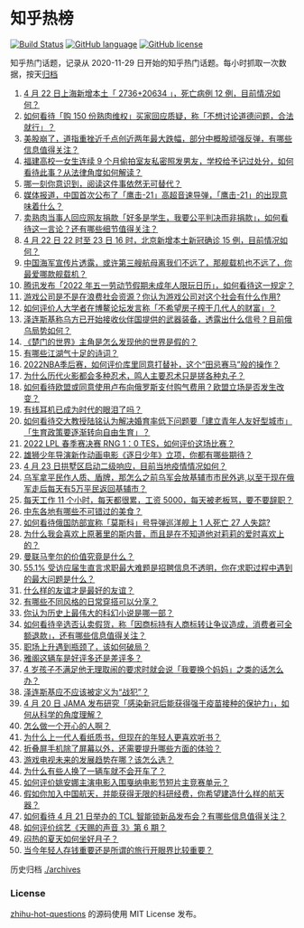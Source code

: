 # 知乎热榜
[![Build Status](https://github.com/ToWeLong/zhihu-hot-questions/workflows/CI/badge.svg)](https://github.com/ToWeLong/zhihu-hot-questions/actions)
[![GitHub language](https://img.shields.io/badge/language-golang-orange.svg)](https://golang.org/)
[![GitHub license](https://img.shields.io/github/license/ToWeLong/zhihu-hot-questions)](https://github.com/ToWeLong/zhihu-hot-questions/blob/main/LICENSE)

知乎热门话题，记录从 2020-11-29 日开始的知乎热门话题。每小时抓取一次数据，按天[归档](./archives)

<!-- BEGIN -->

1. [4 月 22 日上海新增本土「 2736+20634 」，死亡病例 12 例，目前情况如何？](https://www.zhihu.com/question/529537494)
1. [如何看待「购 150 份熟肉维权」买家回应质疑，称「不想讨论道德问题，合法就行」？](https://www.zhihu.com/question/529560787)
1. [美股崩了，道指重挫近千点创近两年最大跌幅，部分中概股顽强反弹，有哪些信息值得关注？](https://www.zhihu.com/question/529538289)
1. [福建高校一女生连续 9 个月偷拍室友私密照发男友，学校给予记过处分，如何看待此事？从法律角度如何解读？](https://www.zhihu.com/question/529469466)
1. [哪一刻你意识到，阅读这件事依然无可替代？](https://www.zhihu.com/question/528045763)
1. [媒体报道，中国首次公布了「鹰击-21」高超音速导弹，「鹰击-21」的出现意味着什么？](https://www.zhihu.com/question/529363902)
1. [卖熟肉当事人回应网友捐款「好多是学生，我要公平判决而非捐款」，如何看待这一言论？还有哪些细节值得关注？](https://www.zhihu.com/question/529548109)
1. [4 月 22 日 22 时至 23 日 16 时，北京新增本土新冠确诊 15 例，目前情况如何？](https://www.zhihu.com/question/529602527)
1. [中国海军宣传片透露，或许第三艘航母离我们不远了，那舰载机也不远了，你最爱哪款舰载机？](https://www.zhihu.com/question/529407733)
1. [腾讯发布「2022 年五一劳动节假期未成年人限玩日历」，如何看待这一规定？](https://www.zhihu.com/question/529393563)
1. [游戏公司是不是在浪费社会资源？你认为游戏公司对这个社会有什么作用?](https://www.zhihu.com/question/527671914)
1. [如何评价人大学者在博鳌论坛发言称「不希望房子榨干几代人的财富」？](https://www.zhihu.com/question/529278831)
1. [泽连斯基称乌方已开始接收伙伴国提供的武器装备，透露出什么信号？目前俄乌局势如何？](https://www.zhihu.com/question/529536910)
1. [《楚门的世界》主角是怎么发现他的世界是假的？](https://www.zhihu.com/question/514821713)
1. [有哪些江湖气十足的诗词？](https://www.zhihu.com/question/518595261)
1. [2022NBA季后赛，如何评价库里同意打替补，这个“田忌赛马”般的操作？](https://www.zhihu.com/question/529558519)
1. [为什么历代火影都会多种忍术，鸣人主要忍术只是搓各种丸子？](https://www.zhihu.com/question/434533393)
1. [如何看待欧盟或同意使用卢布向俄罗斯支付购气费用？欧盟立场是否发生改变？](https://www.zhihu.com/question/529579464)
1. [有线耳机已成为时代的眼泪了吗？](https://www.zhihu.com/question/469440223)
1. [如何看待交大教授陆铭认为解决婚育率低下问题要「建立青年人友好型城市」「生育政策要逐渐转向自由生育」？](https://www.zhihu.com/question/529583866)
1. [2022 LPL 春季赛决赛 RNG 1：0 TES，如何评价这场比赛？](https://www.zhihu.com/question/529581272)
1. [雄狮少年导演新作动画电影《逐日少年》立项，你都有哪些期待？](https://www.zhihu.com/question/529032251)
1. [4 月 23 日拱墅区启动二级响应，目前当地疫情情况如何？](https://www.zhihu.com/question/529537205)
1. [乌军拿平民作人质、盾牌，那怎么之前乌军会放基辅市市民外逃,以至于现在俄军走后每天有5万平民返回基辅市？](https://www.zhihu.com/question/528843840)
1. [每天工作 11 个小时，每天都很累，工资 5000，每天被老板骂，要不要辞职？](https://www.zhihu.com/question/529168657)
1. [中东各地有哪些不可错过的美食？](https://www.zhihu.com/question/31405749)
1. [如何看待俄国防部宣称「莫斯科」号导弹巡洋舰上 1 人死亡 27 人失踪?](https://www.zhihu.com/question/529536109)
1. [为什么我会喜欢上原著里的斯内普，而且是在不知道他对莉莉的爱时喜欢上的？](https://www.zhihu.com/question/528044520)
1. [曼联马奎尔的价值究竟是什么？](https://www.zhihu.com/question/528626713)
1. [55.1% 受访应届生直言求职最大难题是招聘信息不透明，你在求职过程中遇到的最大问题是什么？](https://www.zhihu.com/question/529204070)
1. [什么样的友谊才是最好的友谊？](https://www.zhihu.com/question/529107312)
1. [有哪些不同风格的日常穿搭可以分享？](https://www.zhihu.com/question/392840620)
1. [你认为历史上最伟大的科幻小说是哪一部？](https://www.zhihu.com/question/21261379)
1. [如何看待辛选否认卖假货，称「因商标持有人商标转让争议造成，消费者可全额退款」，还有哪些信息值得关注？](https://www.zhihu.com/question/529569330)
1. [职场上升遇到瓶颈了，该如何破局？](https://www.zhihu.com/question/521290802)
1. [雅阁这辆车是好评多还是差评多？](https://www.zhihu.com/question/458919776)
1. [4 岁孩子不满足他无理取闹的要求时就会说「我要换个妈妈」之类的话怎么办？](https://www.zhihu.com/question/528036395)
1. [泽连斯基应不应该被定义为“战犯”？](https://www.zhihu.com/question/529444185)
1. [4 月 20 日 JAMA 发布研究「感染新冠后能获得强于疫苗接种的保护力」，如何从科学的角度理解？](https://www.zhihu.com/question/529442941)
1. [怎么做一个开心的人啊？](https://www.zhihu.com/question/528023467)
1. [为什么上一代人看纸质书，但现在的年轻人更喜欢听书？](https://www.zhihu.com/question/529464140)
1. [折叠屏手机除了屏幕以外，还需要提升哪些方面的体验？](https://www.zhihu.com/question/528129150)
1. [游戏电视未来的发展趋势在哪？该怎么选？](https://www.zhihu.com/question/529421420)
1. [为什么有些人换了一辆车就不会开车了？](https://www.zhihu.com/question/529257859)
1. [如何评价姚安娜主演电影入围戛纳电影节短片主竞赛单元？](https://www.zhihu.com/question/529552296)
1. [假如你加入中国航天，并能获得无限的科研经费，你希望建造什么样的航天器？](https://www.zhihu.com/question/529424292)
1. [如何看待 4 月 21 日举办的 TCL 智能锁新品发布会？有哪些信息值得关注？](https://www.zhihu.com/question/524832351)
1. [如何评价综艺《天赐的声音 3》第 6 期？](https://www.zhihu.com/question/529477267)
1. [闷热的夏天如何坐好月子？](https://www.zhihu.com/question/472233953)
1. [当今年轻人存钱重要还是所谓的旅行开眼界比较重要？](https://www.zhihu.com/question/526378248)

<!-- END -->

历史归档 [./archives](./archives)


### License
[zhihu-hot-questions](https://github.com/towelong/zhihu-hot-questions) 的源码使用 MIT License 发布。